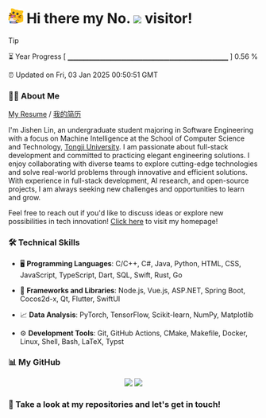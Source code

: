 <h1>
  <img src='assets/MeowClorox.gif' height='30' width='30'/>
  Hi there my No.
  <img src='https://profile-counter.glitch.me/MinmusLin/count.svg'/>
  visitor!
</h1>

> [!TIP]
> ⏳ Year Progress [ ▁▁▁▁▁▁▁▁▁▁▁▁▁▁▁▁▁▁▁▁▁▁▁▁▁▁▁▁▁▁ ] 0.56 %
>
> ⏰ Updated on Fri, 03 Jan 2025 00:50:51 GMT

### 👨‍💻 About Me

[My Resume](https://github.com/MinmusLin/MinmusLin/raw/refs/heads/main/resume/Resume_En.pdf) / [我的简历](https://github.com/MinmusLin/MinmusLin/raw/refs/heads/main/resume/Resume_Zh.pdf)

I'm Jishen Lin, an undergraduate student majoring in Software Engineering with a focus on Machine Intelligence at the School of Computer Science and Technology, [Tongji University](https://www.tongji.edu.cn). I am passionate about full-stack development and committed to practicing elegant engineering solutions. I enjoy collaborating with diverse teams to explore cutting-edge technologies and solve real-world problems through innovative and efficient solutions. With experience in full-stack development, AI research, and open-source projects, I am always seeking new challenges and opportunities to learn and grow.

Feel free to reach out if you'd like to discuss ideas or explore new possibilities in tech innovation! [Click here](https://minmuslin.github.io) to visit my homepage!

### 🛠️ Technical Skills

* 🖥️ **Programming Languages**: C/C++, C#, Java, Python, HTML, CSS, JavaScript, TypeScript, Dart, SQL, Swift, Rust, Go

* 🧰 **Frameworks and Libraries**: Node.js, Vue.js, ASP.NET, Spring Boot, Cocos2d-x, Qt, Flutter, SwiftUI

* 📈 **Data Analysis**: PyTorch, TensorFlow, Scikit-learn, NumPy, Matplotlib

* ⚙️ **Development Tools**: Git, GitHub Actions, CMake, Makefile, Docker, Linux, Shell, Bash, LaTeX, Typst

### 📊 My GitHub

<div align='center'>
  <img src='https://github-readme-stats.vercel.app/api?username=MinmusLin&show_icons=true&count_private=true' height='190'/>
  <img src='https://github-readme-stats.vercel.app/api/top-langs/?username=MinmusLin&layout=compact' height='190'/>
</div>

### 🥰 Take a look at my repositories and let's get in touch!
